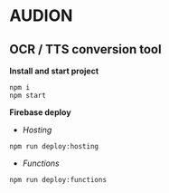 # AUDION

## OCR / ТТS conversion tool

__Install and start project__
```
npm i
npm start
```

__Firebase deploy__
- _Hosting_
```
npm run deploy:hosting
```
- _Functions_
```
npm run deploy:functions
```